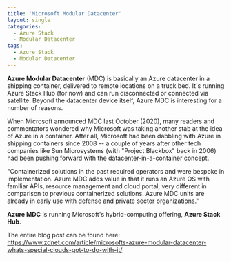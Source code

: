 ```yaml
---
title: 'Microsoft Modular Datacenter'
layout: single
categories:
  - Azure Stack 
  - Modular Datacenter
tags:
  - Azure Stack
  - Modular Datacenter
---
```


**Azure Modular Datacenter** (MDC) is basically an Azure datacenter in a shipping container, delivered to remote locations on a truck bed. It's running Azure Stack Hub (for now) and can run disconnected or connected via satellite. Beyond the datacenter device itself, Azure MDC is interesting for a number of reasons.

When Microsoft announced MDC last October (2020), many readers and commentators wondered why Microsoft was taking another stab at the idea of Azure in a container. After all, Microsoft had been dabbling with Azure in shipping containers since 2008 -- a couple of years after other tech companies like Sun Microsystems (with "Project Blackbox" back in 2006) had been pushing forward with the datacenter-in-a-container concept.

"Containerized solutions in the past required operators and were bespoke in implementation. Azure MDC adds value in that it runs an Azure OS with familiar APIs, resource management and cloud portal; very different in comparison to previous containerized solutions. Azure MDC units are already in early use with defense and private sector organizations."

**Azure MDC** is running Microsoft's hybrid-computing offering, **Azure Stack Hub**.

The entire blog post can be found here: https://www.zdnet.com/article/microsofts-azure-modular-datacenter-whats-special-clouds-got-to-do-with-it/
